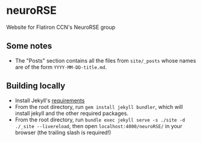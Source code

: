 # neuroRSE

Website for Flatiron CCN's NeuroRSE group

## Some notes

- The "Posts" section contains all the files from `site/_posts` whose names are
  of the form `YYYY-MM-DD-title.md`.

## Building locally

- Install Jekyll's [requirements](https://jekyllrb.com/docs/installation/)
- From the root directory, run `gem install jekyll bundler`, which will install
  jekyll and the other required packages.
- From the root directory, run `bundle exec jekyll serve -s ./site -d ./_site
  --livereload`, then open `localhost:4000/neuroRSE/` in your browser (the
  trailing slash is required!)
